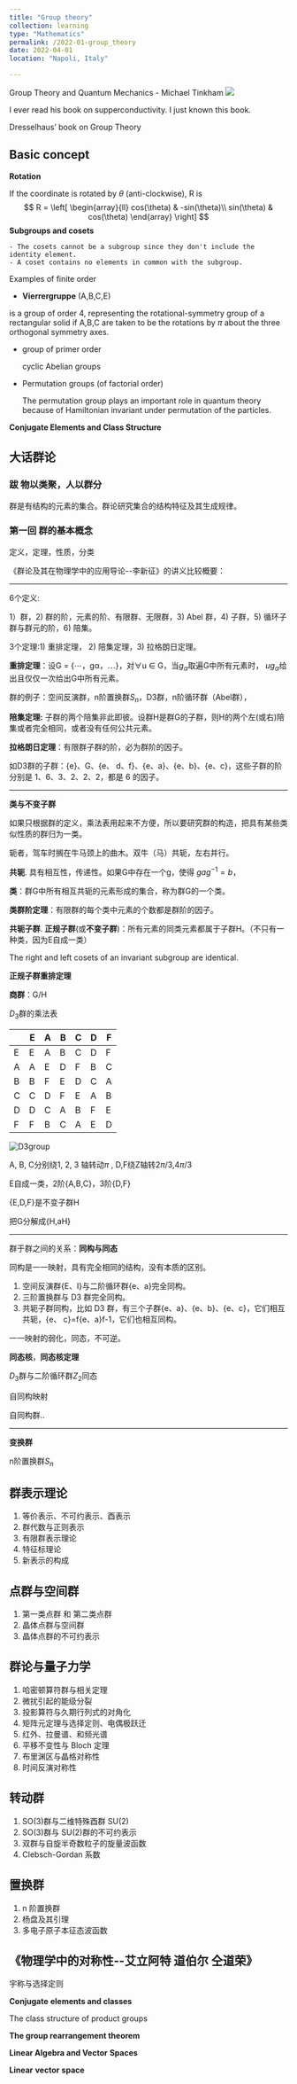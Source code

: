 ```yaml
---
title: "Group theory"
collection: learning
type: "Mathematics"
permalink: /2022-01-group_theory
date: 2022-04-01
location: "Napoli, Italy"

---
```

Group Theory and Quantum Mechanics - Michael Tinkham <img src='https://qph.cf2.quoracdn.net/main-qimg-45b38772bcc40d88c3b88a7b2f3ce055-pjlq'>

I ever read his book on supperconductivity. I just known this book.

Dresselhaus’ book on Group Theory



## Basic concept

**Rotation** 

If the coordinate is rotated by $\theta$ (anti-clockwise), R is
$$
R = \left[ \begin{array}{ll} 
cos(\theta) & -sin(\theta)\\
sin(\theta) & cos(\theta)
\end{array} \right]
$$
**Subgroups and cosets**

	- The cosets cannot be a subgroup since they don't include the identity element.
	- A coset contains no elements in common with the subgroup.



Examples of finite order

- **Vierrergruppe** (A,B,C,E)

 is a group of order 4, representing the rotational-symmetry group of a rectangular solid if A,B,C are taken to be the rotations by $\pi$ about the three orthogonal symmetry axes.

- group of primer order

  cyclic Abelian groups

- Permutation groups (of factorial order)

  The permutation group plays an important role in quantum theory because of Hamiltonian invariant under permutation of the particles.

**Conjugate Elements and Class Structure**



## 大话群论

### 跋 物以类聚，人以群分

群是有结构的元素的集合。群论研究集合的结构特征及其生成规律。

### 第一回 群的基本概念

定义，定理，性质，分类

《群论及其在物理学中的应用导论--李新征》的讲义比较概要：

----

6个定义:

1）群，2) 群的阶，元素的阶、有限群、无限群，3) Abel 群，4) 子群，5) 循环子群与群元的阶，6) 陪集。

3个定理:1) 重排定理， 2) 陪集定理，3) 拉格朗日定理。

**重排定理**：设G = {⋯，gα，⋯}，对∀u ∈ G，当$g_α$取遍G中所有元素时， $ug_α$给出且仅仅一次给出G中所有元素。

群的例子：空间反演群，n阶置换群$S_n$，D3群，n阶循环群（Abel群），

**陪集定理:** 子群的两个陪集非此即彼。设群H是群G的子群，则H的两个左(或右)陪集或者完全相同，或者没有任何公共元素。

**拉格朗日定理**：有限群子群的阶，必为群阶的因子。

如D3群的子群：{e}、G、{e、 d、f}、{e、a}、{e、b}、{e、c}，这些子群的阶分别是 1、6、3、2、2、2，都是 6 的因子。

-----

**类与不变子群**

如果只根据群的定义，乘法表用起来不方便，所以要研究群的构造，把具有某些类似性质的群归为一类。

轭者，驾车时搁在牛马颈上的曲木。双牛（马）共轭，左右并行。

**共轭**. 具有相互性，传递性。如果G中存在一个g，使得 $gag^{-1}=b$，

**类**：群G中所有相互共轭的元素形成的集合，称为群G的一个类。

**类群阶定理**：有限群的每个类中元素的个数都是群阶的因子。

**共轭子群**.  **正规子群**(或**不变子群**)：所有元素的同类元素都属于子群H。（不只有一种类，因为E自成一类）

The right and left cosets of an invariant subgroup are identical.

**正规子群重排定理**

**商群**：G/H



$D_3$群的乘法表

|      | E    | A    | B    | C    | D    | F    |
| ---- | ---- | ---- | ---- | ---- | ---- | ---- |
| E    | E    | A    | B    | C    | D    | F    |
| A    | A    | E    | D    | F    | B    | C    |
| B    | B    | F    | E    | D    | C    | A    |
| C    | C    | D    | F    | E    | A    | B    |
| D    | D    | C    | A    | B    | F    | E    |
| F    | F    | B    | C    | A    | E    | D    |

![D3group](../image/D3group.png)

A, B, C分别绕1, 2, 3 轴转动$\pi$ , D,F绕Z轴转$2\pi/3$,$4\pi/3$

E自成一类，2阶{A,B,C}，3阶{D,F}

{E,D,F}是不变子群H

把G分解成{H,aH}



----

群于群之间的关系：**同构与同态**

同构是一一映射，具有完全相同的结构，没有本质的区别。

1. 空间反演群{E、I}与二阶循环群{e、a}完全同构。
2. 三阶置换群与 D3 群完全同构。
3. 共轭子群同构，比如 D3 群，有三个子群{e、a}、{e、b}、{e、c}，它们相互共轭，{e、 c}=f{e、a}f-1，它们也相互同构。

一一映射的弱化，同态，不可逆。

**同态核**，**同态核定理**

$D_3$群与二阶循环群$Z_2$同态



自同构映射

自同构群..



-------

**变换群**

n阶置换群$S_n$ 








## 群表示理论
1. 等价表示、不可约表示、酉表示
2. 群代数与正则表示
3. 有限群表示理论
4. 特征标理论
5. 新表示的构成


## 点群与空间群
1. 第一类点群 和 第二类点群
2. 晶体点群与空间群
3. 晶体点群的不可约表示


## 群论与量子力学
1. 哈密顿算符群与相关定理
2. 微扰引起的能级分裂
3. 投影算符与久期行列式的对角化
4. 矩阵元定理与选择定则、电偶极跃迁
5. 红外、拉曼谱、和频光谱
6. 平移不变性与 Bloch 定理
7. 布里渊区与晶格对称性
8. 时间反演对称性


## 转动群
1. SO(3)群与二维特殊酉群 SU(2)
2. SO(3)群与 SU(2)群的不可约表示
3. 双群与自旋半奇数粒子的旋量波函数
4. Clebsch-Gordan 系数

## 置换群
1. n 阶置换群
2. 杨盘及其引理
3. 多电子原子本征态波函数



## 《物理学中的对称性--艾立阿特 道伯尔 仝道荣》

宇称与选择定则

**Conjugate** **elements and classes**

The class structure of product groups

**The group rearrangement theorem**

**Linear Algebra and Vector** **Spaces**

**Linear** **vector** **space**
